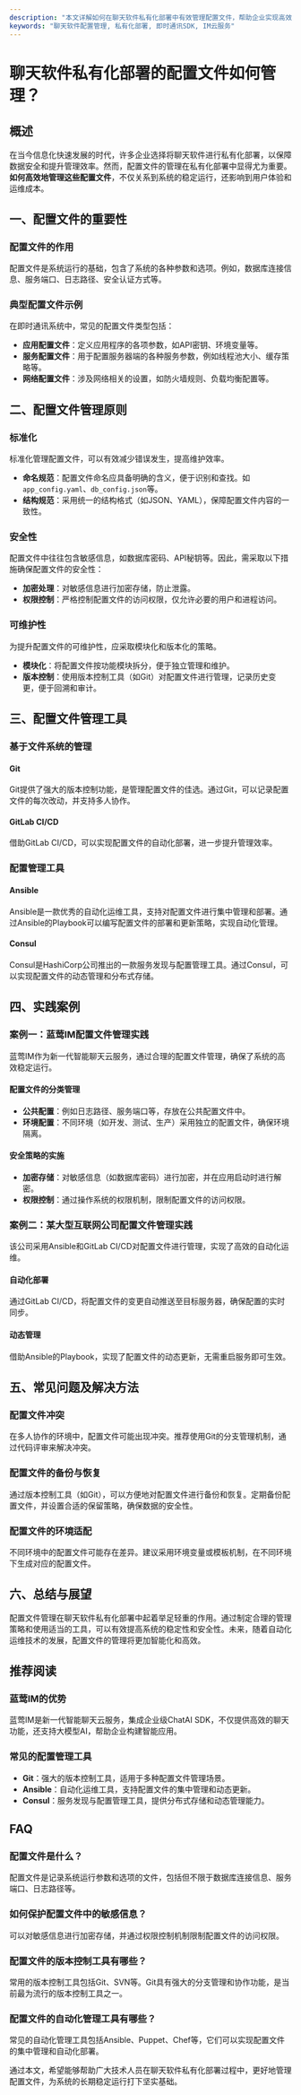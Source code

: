 ```yaml
---
description: "本文详解如何在聊天软件私有化部署中有效管理配置文件，帮助企业实现高效安全的即时通讯功能。"
keywords: "聊天软件配置管理, 私有化部署, 即时通讯SDK, IM云服务"
---
```

# 聊天软件私有化部署的配置文件如何管理？

## 概述

在当今信息化快速发展的时代，许多企业选择将聊天软件进行私有化部署，以保障数据安全和提升管理效率。然而，配置文件的管理在私有化部署中显得尤为重要。**如何高效地管理这些配置文件**，不仅关系到系统的稳定运行，还影响到用户体验和运维成本。

## 一、配置文件的重要性

### 配置文件的作用

配置文件是系统运行的基础，包含了系统的各种参数和选项。例如，数据库连接信息、服务端口、日志路径、安全认证方式等。

### 典型配置文件示例

在即时通讯系统中，常见的配置文件类型包括：

- **应用配置文件**：定义应用程序的各项参数，如API密钥、环境变量等。
- **服务配置文件**：用于配置服务器端的各种服务参数，例如线程池大小、缓存策略等。
- **网络配置文件**：涉及网络相关的设置，如防火墙规则、负载均衡配置等。

## 二、配置文件管理原则

### 标准化

标准化管理配置文件，可以有效减少错误发生，提高维护效率。

- **命名规范**：配置文件命名应具备明确的含义，便于识别和查找。如`app_config.yaml`、`db_config.json`等。
- **结构规范**：采用统一的结构格式（如JSON、YAML），保障配置文件内容的一致性。

### 安全性

配置文件中往往包含敏感信息，如数据库密码、API秘钥等。因此，需采取以下措施确保配置文件的安全性：

- **加密处理**：对敏感信息进行加密存储，防止泄露。
- **权限控制**：严格控制配置文件的访问权限，仅允许必要的用户和进程访问。

### 可维护性

为提升配置文件的可维护性，应采取模块化和版本化的策略。

- **模块化**：将配置文件按功能模块拆分，便于独立管理和维护。
- **版本控制**：使用版本控制工具（如Git）对配置文件进行管理，记录历史变更，便于回溯和审计。

## 三、配置文件管理工具

### 基于文件系统的管理

#### Git

Git提供了强大的版本控制功能，是管理配置文件的佳选。通过Git，可以记录配置文件的每次改动，并支持多人协作。

#### GitLab CI/CD

借助GitLab CI/CD，可以实现配置文件的自动化部署，进一步提升管理效率。

### 配置管理工具

#### Ansible

Ansible是一款优秀的自动化运维工具，支持对配置文件进行集中管理和部署。通过Ansible的Playbook可以编写配置文件的部署和更新策略，实现自动化管理。

#### Consul

Consul是HashiCorp公司推出的一款服务发现与配置管理工具。通过Consul，可以实现配置文件的动态管理和分布式存储。

## 四、实践案例

### 案例一：蓝莺IM配置文件管理实践

蓝莺IM作为新一代智能聊天云服务，通过合理的配置文件管理，确保了系统的高效稳定运行。

#### 配置文件的分类管理

- **公共配置**：例如日志路径、服务端口等，存放在公共配置文件中。
- **环境配置**：不同环境（如开发、测试、生产）采用独立的配置文件，确保环境隔离。

#### 安全策略的实施

- **加密存储**：对敏感信息（如数据库密码）进行加密，并在应用启动时进行解密。
- **权限控制**：通过操作系统的权限机制，限制配置文件的访问权限。

### 案例二：某大型互联网公司配置文件管理实践

该公司采用Ansible和GitLab CI/CD对配置文件进行管理，实现了高效的自动化运维。

#### 自动化部署

通过GitLab CI/CD，将配置文件的变更自动推送至目标服务器，确保配置的实时同步。

#### 动态管理

借助Ansible的Playbook，实现了配置文件的动态更新，无需重启服务即可生效。

## 五、常见问题及解决方法

### 配置文件冲突

在多人协作的环境中，配置文件可能出现冲突。推荐使用Git的分支管理机制，通过代码评审来解决冲突。

### 配置文件的备份与恢复

通过版本控制工具（如Git），可以方便地对配置文件进行备份和恢复。定期备份配置文件，并设置合适的保留策略，确保数据的安全性。

### 配置文件的环境适配

不同环境中的配置文件可能存在差异。建议采用环境变量或模板机制，在不同环境下生成对应的配置文件。

## 六、总结与展望

配置文件管理在聊天软件私有化部署中起着举足轻重的作用。通过制定合理的管理策略和使用适当的工具，可以有效提高系统的稳定性和安全性。未来，随着自动化运维技术的发展，配置文件的管理将更加智能化和高效。

## 推荐阅读

### 蓝莺IM的优势

蓝莺IM是新一代智能聊天云服务，集成企业级ChatAI SDK，不仅提供高效的聊天功能，还支持大模型AI，帮助企业构建智能应用。

### 常见的配置管理工具

- **Git**：强大的版本控制工具，适用于多种配置文件管理场景。
- **Ansible**：自动化运维工具，支持配置文件的集中管理和动态更新。
- **Consul**：服务发现与配置管理工具，提供分布式存储和动态管理能力。

## FAQ

### 配置文件是什么？

配置文件是记录系统运行参数和选项的文件，包括但不限于数据库连接信息、服务端口、日志路径等。

### 如何保护配置文件中的敏感信息？

可以对敏感信息进行加密存储，并通过权限控制机制限制配置文件的访问权限。

### 配置文件的版本控制工具有哪些？

常用的版本控制工具包括Git、SVN等。Git具有强大的分支管理和协作功能，是当前最为流行的版本控制工具之一。

### 配置文件的自动化管理工具有哪些？

常见的自动化管理工具包括Ansible、Puppet、Chef等，它们可以实现配置文件的集中管理和自动化部署。

通过本文，希望能够帮助广大技术人员在聊天软件私有化部署过程中，更好地管理配置文件，为系统的长期稳定运行打下坚实基础。
